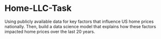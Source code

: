 # Home-LLC-Task
Using publicly available data for key factors that influence US home prices nationally. Then, build a data science model that explains how these factors impacted home prices over the last 20 years.
